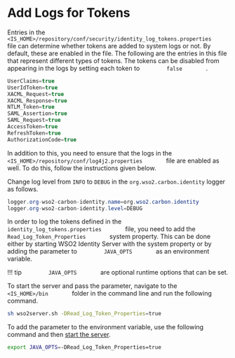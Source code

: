 # Add Logs for Tokens

Entries in the
`         <IS_HOME>/repository/conf/security/identity_log_tokens.properties        `
file can determine whether tokens are added to system logs or not. By
default, these are enabled in the file. The following are the entries in
this file that represent different types of tokens. The tokens can be
disabled from appearing in the logs by setting each token to
`         false        ` .

``` c#
UserClaims=true
UserIdToken=true
XACML_Request=true
XACML_Response=true
NTLM_Token=true
SAML_Assertion=true
SAML_Request=true
AccessToken=true
RefreshToken=true
AuthorizationCode=true
```

In addition to this, you need to ensure that the logs in the
`         <IS_HOME>/repository/conf/log4j2.properties        ` file are
enabled as well. To do this, follow the instructions given below.

Change log level from `INFO` to `DEBUG` in the `org.wso2.carbon.identity` logger as follows.

``` c#
logger.org-wso2-carbon-identity.name=org.wso2.carbon.identity
logger.org-wso2-carbon-identity.level=DEBUG
```

In order to log the tokens defined in the
`         identity_log_tokens.properties        ` file, you need to add
the `         Read_Log_Token_Properties        ` system property. This
can be done either by starting WSO2 Identity Server with the system
property or by adding the parameter to `         JAVA_OPTS        ` as
an environment variable.

!!! tip
    `         JAVA_OPTS        ` are optional runtime options that can be set.
    

To start the server and pass the parameter, navigate to the
`         <IS_HOME>/bin        ` folder in the command line and run the
following command.

``` bash tab="Startup command"
sh wso2server.sh -DRead_Log_Token_Properties=true
```

To add the parameter to the environment variable, use the following
command and then [start the server](../../../deploy/get-started/run-the-product/).

``` bash tab="Exporting to the Java environment variable"
export JAVA_OPTS=-DRead_Log_Token_Properties=true
```
